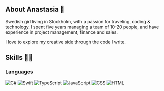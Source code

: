 ## About Anastasia 🥂

Swedish girl living in Stockholm, with a passion for traveling, coding & technology. I spent five years managing a team of 10-20 people, and have experience in project management, finance and sales.

I love to explore my creative side through the code I write.



## Skills 👩‍💻

### Languages
![C#](https://github.com/abrahamcalf/programming-languages-logos/blob/master/src/csharp/csharp_64x64.png?raw=true) 
![Swift](https://github.com/abrahamcalf/programming-languages-logos/blob/master/src/swift/swift_64x64.png?raw=true) 
![TypeScript](https://github.com/abrahamcalf/programming-languages-logos/blob/master/src/typescript/typescript_64x64.png?raw=true) 
![JavaScript](https://github.com/abrahamcalf/programming-languages-logos/blob/master/src/javascript/javascript_64x64.png?raw=true) 
![CSS](https://github.com/abrahamcalf/programming-languages-logos/blob/master/src/css/css_64x64.png?raw=true) 
![HTML](https://github.com/abrahamcalf/programming-languages-logos/blob/master/src/html/html_64x64.png?raw=true) 

<!--
### Frameworks & Libraries

**C#:**  ASP.NET | EntityFramework

**TS/JS:**  React | Node.js


**AnastasiaNilsson/AnastasiaNilsson** is a ✨ _special_ ✨ repository because its `README.md` (this file) appears on your GitHub profile.

Here are some ideas to get you started:

- 🔭 I’m currently working on ...
- 🌱 I’m currently learning ...
- 👯 I’m looking to collaborate on ...
- 🤔 I’m looking for help with ...
- 💬 Ask me about ...
- 📫 How to reach me: ...
- 😄 Pronouns: ...
- ⚡ Fun fact: ...
-->
